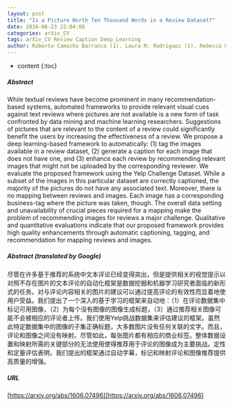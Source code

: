 ```yaml
---
layout: post
title: "Is a Picture Worth Ten Thousand Words in a Review Dataset?"
date: 2016-06-23 22:04:08
categories: arXiv_CV
tags: arXiv_CV Review Caption Deep_Learning
author: Roberto Camacho Barranco (1), Laura M. Rodriguez (1), Rebecca Urbina (1), M. Shahriar Hossain (1) ((1) The University of Texas at El Paso)
---
```


* content
{:toc}

##### Abstract
While textual reviews have become prominent in many recommendation-based systems, automated frameworks to provide relevant visual cues against text reviews where pictures are not available is a new form of task confronted by data mining and machine learning researchers. Suggestions of pictures that are relevant to the content of a review could significantly benefit the users by increasing the effectiveness of a review. We propose a deep learning-based framework to automatically: (1) tag the images available in a review dataset, (2) generate a caption for each image that does not have one, and (3) enhance each review by recommending relevant images that might not be uploaded by the corresponding reviewer. We evaluate the proposed framework using the Yelp Challenge Dataset. While a subset of the images in this particular dataset are correctly captioned, the majority of the pictures do not have any associated text. Moreover, there is no mapping between reviews and images. Each image has a corresponding business-tag where the picture was taken, though. The overall data setting and unavailability of crucial pieces required for a mapping make the problem of recommending images for reviews a major challenge. Qualitative and quantitative evaluations indicate that our proposed framework provides high quality enhancements through automatic captioning, tagging, and recommendation for mapping reviews and images.

##### Abstract (translated by Google)
尽管在许多基于推荐的系统中文本评论已经变得突出，但是提供相关的视觉提示以对照不存在图片的文本评论的自动化框架是数据挖掘和机器学习研究者面临的新形式的任务。对与评论内容相关的图片的建议可以通过提高评论的有效性而显着地使用户受益。我们提出了一个深入的基于学习的框架来自动地：（1）在评论数据集中标记可用图像，（2）为每个没有图像的图像生成标题，（3）通过推荐相关图像可能不会被相应的评论者上传。我们使用Yelp挑战数据集来评估建议的框架。虽然此特定数据集中的图像的子集正确标题，大多数图片没有任何关联的文字。而且，评论和图像之间没有映射。尽管如此，每张图片都有相应的商业标签。整体数据设置和映射所需的关键部分的无法使用使得推荐用于评论的图像成为主要挑战。定性和定量评估表明，我们提出的框架通过自动字幕，标记和映射评论和图像推荐提供高质量的增强。

##### URL
[https://arxiv.org/abs/1606.07496](https://arxiv.org/abs/1606.07496)

